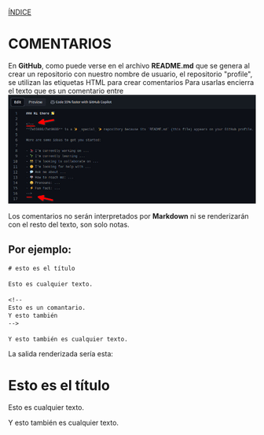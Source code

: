 [ÍNDICE](https://github.com/Zet0699/Guia_markdown/blob/Zet_main/README.md)


# COMENTARIOS

En **GitHub**, como puede verse en el archivo **README.md** que se genera al crear un repositorio con nuestro nombre de usuario, el repositorio "profile", se utilizan las etiquetas HTML para crear comentarios
Para usarlas encierra el texto que es un comentario entre **<!--** y **-->**
![Comentarios](/IMG/Markdown/comentarios.jpg "Ejemplo de comentario")

Los comentarios no serán interpretados por **Markdown** ni se renderizarán con el resto del texto, son solo notas.


## Por ejemplo:


```
# esto es el título

Esto es cualquier texto.

<!--
Esto es un comantario.
Y esto también
-->

Y esto también es cualquier texto.
```

La salida renderizada sería esta:


# Esto es el título

Esto es cualquier texto.

<!--
Esto es un comantario.
Y esto también
-->

Y esto también es cualquier texto.


